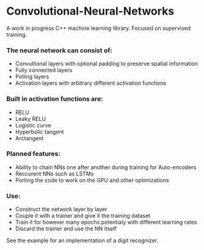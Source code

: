 # Convolutional-Neural-Networks

A work in progress C++ machine learning library. Focused on supervised training.

### The neural network can consist of:
- Convultional layers with optional padding to preserve spatial information
- Fully connected layers
- Polling layers
- Activation layers with arbitrary different activation functions

### Built in activation functions are:
- RELU
- Leaky RELU
- Logistic curve
- Hyperbolic tangent
- Arctangent

### Planned features:
- Ability to chain NNs one after another during training for Auto-encoders
- Reccurent NNs such as LSTMs
- Porting the code to work on the GPU and other optimizations

### Use:
- Construct the network layer by layer
- Couple it with a trainer and give it the training dataset
- Train it for however many epochs potentialy with different learning rates
- Discard the trainer and use the NN itself

See the example for an implementation of a digit recognizer.